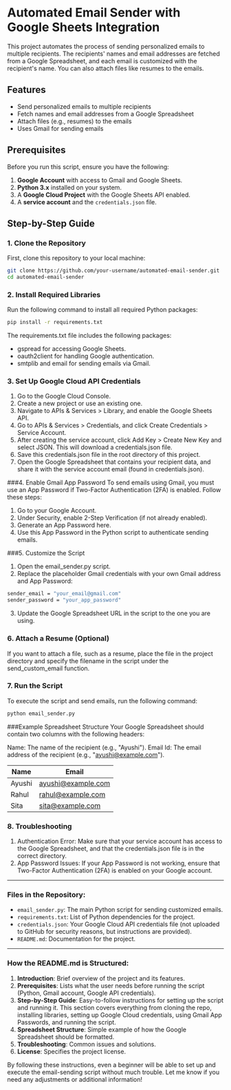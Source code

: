 # Automated Email Sender with Google Sheets Integration

This project automates the process of sending personalized emails to multiple recipients. The recipients' names and email addresses are fetched from a Google Spreadsheet, and each email is customized with the recipient's name. You can also attach files like resumes to the emails.

## Features

- Send personalized emails to multiple recipients
- Fetch names and email addresses from a Google Spreadsheet
- Attach files (e.g., resumes) to the emails
- Uses Gmail for sending emails

## Prerequisites

Before you run this script, ensure you have the following:

1. **Google Account** with access to Gmail and Google Sheets.
2. **Python 3.x** installed on your system.
3. A **Google Cloud Project** with the Google Sheets API enabled.
4. A **service account** and the `credentials.json` file.

## Step-by-Step Guide

### 1. Clone the Repository

First, clone this repository to your local machine:

```bash
git clone https://github.com/your-username/automated-email-sender.git
cd automated-email-sender
``` 

### 2. Install Required Libraries

Run the following command to install all required Python packages:

```bash
pip install -r requirements.txt
```
The requirements.txt file includes the following packages:

- gspread for accessing Google Sheets.
- oauth2client for handling Google authentication.
- smtplib and email for sending emails via Gmail.

### 3. Set Up Google Cloud API Credentials
1. Go to the Google Cloud Console.
2. Create a new project or use an existing one.
3. Navigate to APIs & Services > Library, and enable the Google Sheets API.
4. Go to APIs & Services > Credentials, and click Create Credentials > Service Account.
5. After creating the service account, click Add Key > Create New Key and select JSON. This will download a credentials.json file.
6. Save this credentials.json file in the root directory of this project.
7. Open the Google Spreadsheet that contains your recipient data, and share it with the service account email (found in credentials.json).

   
###4. Enable Gmail App Password
To send emails using Gmail, you must use an App Password if Two-Factor Authentication (2FA) is enabled. Follow these steps:

1. Go to your Google Account.
2. Under Security, enable 2-Step Verification (if not already enabled).
3. Generate an App Password here.
4. Use this App Password in the Python script to authenticate sending emails.
   
###5. Customize the Script
1. Open the email_sender.py script.
2. Replace the placeholder Gmail credentials with your own Gmail address and App Password:
```bash
sender_email = "your_email@gmail.com"
sender_password = "your_app_password"
```
3. Update the Google Spreadsheet URL in the script to the one you are using.

### 6. Attach a Resume (Optional)
If you want to attach a file, such as a resume, place the file in the project directory and specify the filename in the script under the send_custom_email function.

### 7. Run the Script
To execute the script and send emails, run the following command:
```bash
python email_sender.py
```

###Example Spreadsheet Structure
Your Google Spreadsheet should contain two columns with the following headers:

Name: The name of the recipient (e.g., "Ayushi").
Email Id: The email address of the recipient (e.g., "ayushi@example.com").

| Name | Email |
|---|---|
| Ayushi | ayushi@example.com |
| Rahul | rahul@example.com |
| Sita | sita@example.com |


### 8. Troubleshooting
1. Authentication Error: Make sure that your service account has access to the Google Spreadsheet, and that the credentials.json file is in the correct directory.
2. App Password Issues: If your App Password is not working, ensure that Two-Factor Authentication (2FA) is enabled on your Google account.


---

### Files in the Repository:

- `email_sender.py`: The main Python script for sending customized emails.
- `requirements.txt`: List of Python dependencies for the project.
- `credentials.json`: Your Google Cloud API credentials file (not uploaded to GitHub for security reasons, but instructions are provided).
- `README.md`: Documentation for the project.

---

### How the README.md is Structured:

1. **Introduction**: Brief overview of the project and its features.
2. **Prerequisites**: Lists what the user needs before running the script (Python, Gmail account, Google API credentials).
3. **Step-by-Step Guide**: Easy-to-follow instructions for setting up the script and running it. This section covers everything from cloning the repo, installing libraries, setting up Google Cloud credentials, using Gmail App Passwords, and running the script.
4. **Spreadsheet Structure**: Simple example of how the Google Spreadsheet should be formatted.
5. **Troubleshooting**: Common issues and solutions.
6. **License**: Specifies the project license.

By following these instructions, even a beginner will be able to set up and execute the email-sending script without much trouble. Let me know if you need any adjustments or additional information!
